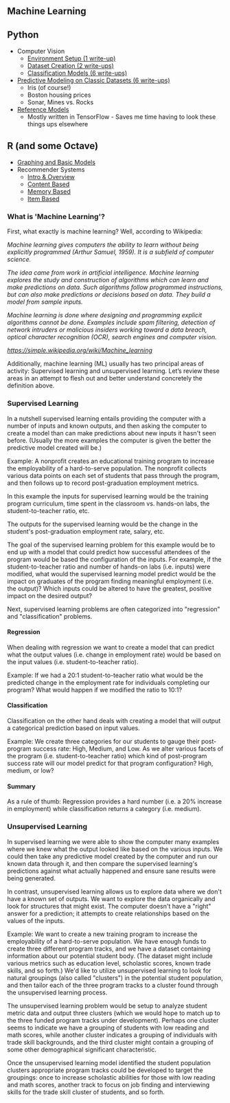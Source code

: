 ## Machine Learning

## Python
* Computer Vision
    * [Environment Setup (1 write-up)](./Python/01-ComputerVision-Environment-Setup)
    * [Dataset Creation (2 write-ups)](./Python/02-ComputerVision-Dataset-Creation)
    * [Classification Models (6 write-ups)](./Python/03-ComputerVision-Classification)
* [Predictive Modeling on Classic Datasets (6 write-ups)](./Python/04-Classic-Datasets)
	* Iris (of course!)
	* Boston housing prices
	* Sonar, Mines vs. Rocks
* [Reference Models](././Python/05-Reference-Models)
	* Mostly written in TensorFlow - Saves me time having to look these things ups elsewhere
  
## R (and some Octave)
* [Graphing and Basic Models](./R)
* Recommender Systems
    * [Intro & Overview](./R/RS0-Recommender-Systems-Intro-Jan-2018)
    * [Content Based](./R/RS1-Content-Based-Recommendations-Dec-2017)
    * [Memory Based](./R/RS2-Memory-Based-Recommendations-Jan-2018)
    * [Item Based](./R/RS3-Item-Based-Recommendations-Jan-2018)

### What is 'Machine Learning'?

First, what exactly is machine learning?  Well, according to Wikipedia:

*Machine learning gives computers the ability to learn without being explicitly programmed (Arthur Samuel, 1959).  It is a subfield of computer science.*

*The idea came from work in artificial intelligence.  Machine learning explores the study and construction of algorithms which can learn and make predictions on data.  Such algorithms follow programmed instructions, but can also make predictions or decisions based on data.  They build a model from sample inputs.*

*Machine learning is done where designing and programming explicit algorithms cannot be done. Examples include spam filtering, detection of network intruders or malicious insiders working toward a data breach, optical character recognition (OCR), search engines and computer vision.*

*<https://simple.wikipedia.org/wiki/Machine_learning>*

Additionally, machine learning (ML) usually has two principal areas of activity: Supervised learning and unsupervised learning.  Let’s review these areas in an attempt to flesh out and better understand concretely the definition above.

### Supervised Learning

In a nutshell supervised learning entails providing the computer with a number of inputs and known outputs, and then asking the computer to create a model than can make predictions about new inputs it hasn't seen before.  (Usually the more examples the computer is given the better the predictive model created will be.)

Example:  A nonprofit creates an educational training program to increase the employability of a hard-to-serve population.  The nonprofit collects various data points on each set of students that pass through the program, and then follows up to record post-graduation employment metrics.

In this example the inputs for supervised learning would be the training program curriculum, time spent in the classroom vs. hands-on labs, the student-to-teacher ratio, etc.

The outputs for the supervised learning would be the change in the student's post-graduation employment rate, salary, etc.

The goal of the supervised learning problem for this example would be to end up with a model that could predict how successful attendees of the program would be based the configuration of the inputs.  For example, if the student-to-teacher ratio and number of hands-on labs (i.e. inputs) were modified, what would the supervised learning model predict would be the impact on graduates of the program finding meaningful employment (i.e. the output)?  Which inputs could be altered to have the greatest, positive impact on the desired output? 

Next, supervised learning problems are often categorized into "regression" and "classification" problems.  

#### Regression

When dealing with regression we want to create a model that can predict what the output values (i.e. change in employment rate) would be based on the input values (i.e. student-to-teacher ratio).  

Example:  If we had a 20:1 student-to-teacher ratio what would be the predicted change in the employment rate for individuals completing our program?  What would happen if we modified the ratio to 10:1?

#### Classification

Classification on the other hand deals with creating a model that will output a categorical prediction based on input values.  

Example:  We create three categories for our students to gauge their post-program success rate:  High, Medium, and Low.  As we alter various facets of the program (i.e. student-to-teacher ratio) which kind of post-program success rate will our model predict for that program configuration?  High, medium, or low?

#### Summary

As a rule of thumb:  Regression provides a hard number (i.e. a 20% increase in employment) while classification returns a category (i.e. medium).

### Unsupervised Learning
In supervised learning we were able to show the computer many examples where we knew what the output looked like based on the various inputs.  We could then take any predictive model created by the computer and run our known data through it, and then compare the supervised learning's predictions against what actually happened and ensure sane results were being generated.

In contrast, unsupervised learning allows us to explore data where we don't have a known set of outputs.  We want to explore the data organically and look for structures that might exist.  The computer doesn't have a "right" answer for a prediction; it attempts to create relationships based on the values of the inputs. 

Example:  We want to create a new training program to increase the employability of a hard-to-serve population.  We have enough funds to create three different program tracks, and we have a dataset containing information about our potential student body.  (The dataset might include various metrics such as education level, scholastic scores, known trade skills, and so forth.)  We'd like to utilize unsupervised learning to look for natural groupings (also called "clusters") in the potential student population, and then tailor each of the three program tracks to a cluster found through the unsupervised learning process.

The unsupervised learning problem would be setup to analyze student metric data and output three clusters (which we would hope to match up to the three funded program tracks under development).  Perhaps one cluster seems to indicate we have a grouping of students with low reading and math scores, while another cluster indicates a grouping of individuals with trade skill backgrounds, and the third cluster might contain a grouping of some other demographical significant characteristic.

Once the unsupervised learning  model identified the student population clusters appropriate program tracks could be developed to target the groupings:  once to increase scholastic abilities for those with low reading and math scores, another track to focus on job finding and interviewing skills for the trade skill cluster of students, and so forth.
